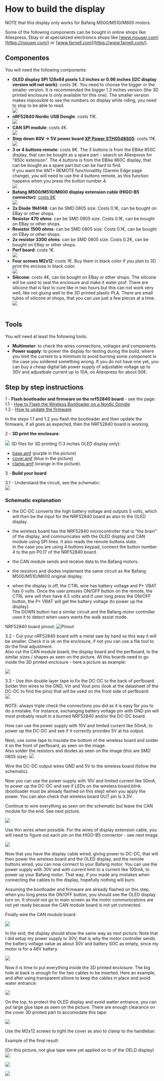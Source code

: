 # How to build the display

NOTE that this display only works for Bafang M500/M510/M600 motors.

Some of the following components can be bought in online shops like Aliexpress, Ebay or at specialized electronics shops like [www.mouser.com](https://mouser.com/) or [www.farnell.com](https://www.farnell.com/).

## Componentes
You will need the following components:
* **OLED display SPI 128x64 pixels 1.3 inches or 0.96 inches (I2C display version will not work)**: costs 3€. You need to choose the bigger or the smaller version. It is recommended the bigger 1.3 inches version (the 3D printed enclosure is only available for this one). The smaller version makes impossible to see the numbers on display while riding, you need to stop to be able to read.<br>
![](./oled_display_1.3-spi.png)<br>
* **nRF52840 Nordic USB Dongle**: costs 11€.<br>
![](bafang_display/NRF52840.png)<br>
* **CAN SPI module**: costs 4€.<br>
![](./can_module_spi.jpg)<br>
* **Step down 80V -> 5V power board [XP Power STH0548S05](https://export.rsdelivers.com/product/xp-power/sth0548s05/xp-power-surface-mount-dc-dc-switching-regulator/1883365)**: costs 11€.<br>
![](./dcdc.png)<br>
* **3 or 4 buttons remote**: costs 8€. The 3 buttons is from the EBike 850C display, that can be bought as a spare part - search on Aliexpress for "850c extension". The 4 buttons is from the EBike 860C display, that can be bought as a spare part but can be hard to find.<br>
If you want the ANT+ REMOTE functionalitty (Garmin Edge page change), you will need to use the 4 buttons remote, as this function happens when you press the button number 4.<br>
![](./850c_keypad.png)<br>
* **Bafang M500/M510/M600 display extension cable (HIGO-B5 connector)**: [costs 8€](https://www.aliexpress.com/item/1005003656557018.html)<br>
![](bafang_display/display_cable.png)<br>
* **2x Diode 1N4148**: can be SMD 0805 size. Costs 0.1€, can be bought on EBay or other shops.<br>
* **Resistor 470 ohms**: can be SMD 0805 size. Costs 0.1€, can be bought on EBay or other shops.<br>
* **Resistor 1500 ohms**: can be SMD 0805 size. Costs 0.1€, can be bought on EBay or other shops.<br>
* **2x resistor 3300 ohms**: can be SMD 0805 size. Costs 0.2€, can be bought on EBay or other shops.<br>
* **Perf board**: costs 1€.<br>
![](./perfboard.jpg)<br>
* **Four screws M2x12**: costs 1€. Buy them in black color if you plan to 3D print the enclose in black color.<br>
![](./screw.jpg)<br>
* **Silicone**: costs 4€, can be bought on EBay or other shops. The silicone will be used to seal the enclosure and make it water prof. There are silicone that is fast to cure like in two hours but this can not work very well, like not gluing well to the 3D printed plastic PLA. There are small tubes of silicone at shops, that you can use just a few pieces at a time.<br>
![](./silicone.jpg)<br><br>

## Tools
You will need at least the following tools:
* **Multimeter**: to check the wires connections, voltages and components.
* **Power supply**: to power the display for testing during the build, where you limit the current to a minimum to avoid burning some component in the case you soldered something wrong. If you do not have one yet, you can buy a cheap digital lab power supply of adjustable voltage up to 30V and adjustbale current up to 10A, on Aliexpress for about 50€.

## Step by step instructions

1 - **Flash bootloader and firmware on the nrf52840 board** - see the page:<br>
1.1 - [How to Flash the Wireless Bootloader on a Nordic Dongle](bootloader.md)<br>
1.2 - [How to update the firmware](dfu.md)<br>

In the steps 1.1 and 1.2 you flash the bootloader and then update the firmware, if all goes as expected, then the NRF52840 board is working.

2 - **3D print the enclosure**:

![](bafang_display/enclosure_3d.png)
3D files for 3D printing (1.3 inches OLED display only):
* [base.amf](3D_print_enclosure/Bafang_M500_M600/base.amf) (purple in the picture)
* [cover.amf](3D_print_enclosure/Bafang_M500_M600/cover.amf) (blue in the picture)
* [clamp.amf](3D_print_enclosure/Bafang_M500_M600/clamp.amf) (orange in the picture).

3 - **Build your board**

3.1 - Understand the circuit, see the schematic:<br>
[![](bafang_display/schematic-Bafang_M500_M600.png)](bafang_display/schematic-Bafang_M500_M600.png)

### Schematic explanation

* the DC-DC converts the high battery voltage and outputs 5 volts, which will then be the input for the NRF52840 board as also to the OLED display.

* the wireless board has the NRF52840 microcontroller that is "the brain" of the display, and communicates with the OLED display and CAN module using SPI lines. It also reads the remote buttons state.<br>
In the case you are using 4 buttons keypad, connect the button number 4 to the pin P0.17 of the NRF52840 board.

* the CAN module sends and receive data to the Bafang motors.

* the resistors and diodes implement the same circuit as the Bafang M500/M510/M600 original display.

* when the display is off, the CTRL wire has battery voltage and P+ VBAT has 0 volts. Once the user presses ON/OFF button on the remote, the CTRL wire will then have 4.5 volts and if user long press the ON/OFF button, the P+ VBAT will get the battery voltage (to power up the display).<br>
The DOWN button has a similar circuit and the Bafang motor controller uses it to detect when users wants the walk assist mode.

NRF52840 board pinout:
![Pinout](bafang_display/nordic_pinout.png)

3.2 - Cut your nRF52840 board with a metal saw by hand so this way it will be smaller. Check it is ok on the enclosure, if not you can use a file tool to do the final adjustment.<br>
Also cut the CAN module board, the display board and the perfboard, to the similar sizes / shapes as seen on the picture. All this boards need to go inside the 3D printed enclosure - here a picture as example:

![](bafang_display/build-7.png)

3.3 - Use thin double layer tape to fix the DC-DC to the back of perfboard. Solder thin wires to the GND, Vin and Vout pins (look at the datasheet of the DC-DC to find the pins) that will be used on the front side of perfboard:<br>
![](bafang_display/build-8.png)

NOTE: always triple check the connections you did as it is easy for you to do a mistake. For instance, exchanging battery voltage pin with GND pin will most probably result in a burned NRF52840 and/or the DC-DC board.

How can use the power supply with 10V and limited current like 50mA, to power up the DC-DC and see if it correctly provides 5V at his output. 

Next, use some tape to insulate the bottom of the wireless board and solder it on the front of perfboard, as seen on the image.<br>
Also solder the resistors and diodes as seen on the image (this are SMD 0805 size):
![](bafang_display/build-5.png)

Wire the DC-DC output wires GND and 5V to the wireless board (follow the schematic).

Now you can use the power supply with 10V and limited current like 50mA, to power up the DC-DC and see if LEDs on the wireless board blink (bootloader must be already flashed on this step) when you apply the power. You can also check that wireless board OUT pin is 3.3V.

Continue to wire everything as seen om the schematic but leave the CAN module for the end. See next picture.

![](bafang_display/build-6.png)

Use thin wires when possible. For the wires of display extension cable, you will need to figure out each pin on the HIGO-B5 connector - see next image.

![](bafang_display/Bafang_M500_M600_Display_Cable.png)

Now that you have the display cable wired, giving power to DC-DC, that will then power the wireless board and the OLED display, and the remote buttons wired, you can now connect to your Bafang motor. You can use the power supply with 30V and with current limit to a current like 100mA, to power up your Bafang motor. That way, if you made any mistakes when connecting the cables to the display, hopefully nothing will burn.

Assuming the bootloader and firmware are already flashed on this step, when you long press the ON/OFF button, you should see the OLED display turn on. It should not go to main screen as the motor communications are not yet ready because the CAN module board is not yet connected.

Finally wire the CAN module board:

![](bafang_display/build-4.png)

In the end, the display should show the same way as next picture. Note that I did setup my power supply to 30V, that is why the motor controller sends the battery voltage value as about 30V and battery SOC as empty, since my motor is for a 48V battery.

![](bafang_display/build-3.png)

Now it is time to put everything inside the 3D printed enclosure. The big hole at back is enough for the two cables to be inserted. Here an example, and after using transparent silione to keep the cables in place and avoid water entrance:

![](bafang_display/build-1.png)

On the top, to protect the OLED display and avoid watter entrance, you can put large glue tape as seen on the picture. There are enough clearance on the cover 3D printed part to accomodate this tape:

![](bafang_display/build-2.png)

Use the M2x12 screws to tight the cover as also to clamp to the handlebar.

Example of the final result:

(On this picture, not glue tape were yet applied on to of the OELD display)
![](bafang_display/08.png)

![](bafang_display/02.png)

![](bafang_display/04.png)
